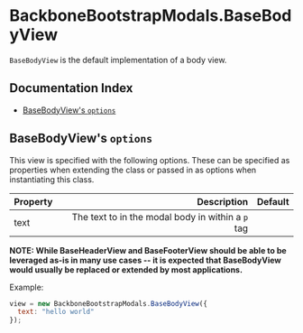 # BackboneBootstrapModals.BaseBodyView

`BaseBodyView` is the default implementation of a body view.

## Documentation Index

* [BaseBodyView's `options`](#basebodyviews-options)

## BaseBodyView's `options`

This view is specified with the following options.  These can be specified as properties when extending the class or passed in as options when instantiating this class.

| Property   | Description                                      | Default          |
| -----------|-------------------------------------------------:|-----------------:|
| text      | The text to in the modal body in within a `p` tag |                  |


**NOTE: While BaseHeaderView and BaseFooterView should be able to be leveraged as-is in many use cases -- it is expected that BaseBodyView would usually be replaced or extended by most applications.**

Example:

```javascript
view = new BackboneBootstrapModals.BaseBodyView({
  text: "hello world"
});
```
